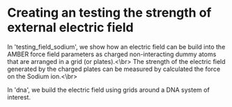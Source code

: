 # Creating an testing the strength of external electric field

In 'testing\_field\_sodium', we show how an electric field can be build into the AMBER force field parameters as charged non-interacting dummy atoms that are arranged in a grid (or plates).<\br>
The strength of the electric field generated by the charged plates can be measured by calculated the force on the Sodium ion.<\br>

In 'dna', we build the electric field using grids around a DNA system of interest.

